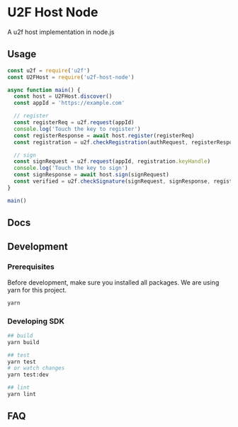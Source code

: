 U2F Host Node
=============

A u2f host implementation in node.js


## Usage
```javascript
const u2f = require('u2f')
const U2FHost = require('u2f-host-node')

async function main() {
  const host = U2FHost.discover()
  const appId = 'https://example.com'

  // register
  const registerReq = u2f.request(appId)
  console.log('Touch the key to register')
  const registerResponse = await host.register(registerReq)
  const registration = u2f.checkRegistration(authRequest, registerResponse)

  // sign
  const signRequest = u2f.request(appId, registration.keyHandle)
  console.log('Touch the key to sign')
  const signResponse = await host.sign(signRequest)
  const verified = u2f.checkSignature(signRequest, signResponse, registration.publicKey)
}

main()
```

## Docs

## Development
### Prerequisites
Before development, make sure you installed all packages. We are using yarn for this project.

```bash
yarn
```

### Developing SDK
```bash
## build
yarn build

## test
yarn test
# or watch changes
yarn test:dev

## lint
yarn lint
```

## FAQ
